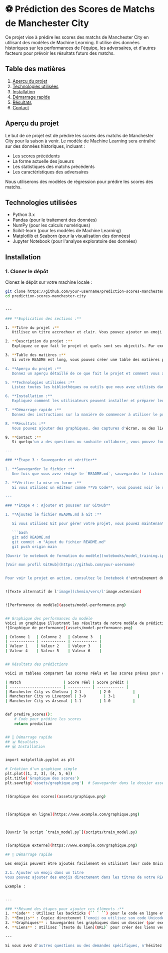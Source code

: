 # ⚽ Prédiction des Scores de Matchs de Manchester City

Ce projet vise à prédire les scores des matchs de Manchester City en utilisant des modèles de Machine Learning. Il utilise des données historiques sur les performances de l'équipe, les adversaires, et d'autres facteurs pour prévoir les résultats futurs des matchs.

## Table des matières

1. [Aperçu du projet](#aperçu-du-projet)
2. [Technologies utilisées](#technologies-utilisées)
3. [Installation](#installation)
4. [Démarrage rapide](#démarrage-rapide)
5. [Résultats](#résultats)
6. [Contact](#contact)

## Aperçu du projet

Le but de ce projet est de prédire les scores des matchs de Manchester City pour la saison à venir. Le modèle de Machine Learning sera entraîné sur des données historiques, incluant :
- Les scores précédents
- La forme actuelle des joueurs
- Les statistiques des matchs précédents
- Les caractéristiques des adversaires

Nous utiliserons des modèles de régression pour prédire les scores des matchs.

## Technologies utilisées

- Python 3.x
- Pandas (pour le traitement des données)
- NumPy (pour les calculs numériques)
- Scikit-learn (pour les modèles de Machine Learning)
- Matplotlib et Seaborn (pour la visualisation des données)
- Jupyter Notebook (pour l'analyse exploratoire des données)

## Installation

### 1. Cloner le dépôt

Clonez le dépôt sur votre machine locale :

```bash
git clone https://github.com/your-username/prediction-scores-manchester-city.git
cd prediction-scores-manchester-city


---

### **Explication des sections :**

1. **Titre du projet :**  
   Utilisez un titre accrocheur et clair. Vous pouvez ajouter un emoji pour le rendre visuellement attrayant. Par exemple, vous avez `# ⚽ Prédiction des Scores de Matchs de Manchester City`.

2. **Description du projet :**  
   Expliquez ce que fait le projet et quels sont ses objectifs. Par exemple, "Ce projet vise à prédire les scores des matchs de Manchester City en utilisant des modèles de Machine Learning..."

3. **Table des matières :**  
   Si votre README est long, vous pouvez créer une table des matières pour permettre une navigation facile. Chaque section sera liée par un `#` qui dirige l'utilisateur vers le contenu.

4. **Aperçu du projet :**  
   Donnez un aperçu détaillé de ce que fait le projet et comment vous allez le mettre en œuvre.

5. **Technologies utilisées :**  
   Listez toutes les bibliothèques ou outils que vous avez utilisés dans le projet (comme `Python`, `Pandas`, `Scikit-learn`, etc.).

6. **Installation :**  
   Expliquez comment les utilisateurs peuvent installer et préparer leur environnement pour faire fonctionner le projet.

7. **Démarrage rapide :**  
   Donnez des instructions sur la manière de commencer à utiliser le projet, comme l'ouverture du notebook Jupyter, l'exécution des scripts, etc.

8. **Résultats :**  
   Vous pouvez ajouter des graphiques, des captures d'écran, ou des liens vers des résultats spécifiques si nécessaire.

9. **Contact :**  
   Si quelqu'un a des questions ou souhaite collaborer, vous pouvez fournir vos informations de contact.

---

### **Étape 3 : Sauvegarder et vérifier**

1. **Sauvegarder le fichier :**  
   Une fois que vous avez rédigé le `README.md`, sauvegardez le fichier.

2. **Vérifier la mise en forme :**  
   Si vous utilisez un éditeur comme **VS Code**, vous pouvez voir le rendu en cliquant sur **Ctrl+Shift+V** (Windows/Linux) ou **Cmd+Shift+V** (Mac) pour prévisualiser la mise en forme du Markdown.

---

### **Étape 4 : Ajouter et pousser sur GitHub**

1. **Ajoutez le fichier README.md à Git :**

   Si vous utilisez Git pour gérer votre projet, vous pouvez maintenant ajouter et pousser le fichier sur votre dépôt GitHub :

   ```bash
   git add README.md
   git commit -m "Ajout du fichier README.md"
   git push origin main

[Ouvrir le notebook de formation du modèle](notebooks/model_training.ipynb)

[Voir mon profil GitHub](https://github.com/your-username)


Pour voir le projet en action, consultez le [notebook d'entraînement du modèle](notebooks/model_training.ipynb) dans le répertoire `notebooks`.


![Texte alternatif de l'image](chemin/vers/l'image.extension)


![Performance du modèle](assets/model-performance.png)


## Graphique des performances du modèle
Voici un graphique illustrant les résultats de notre modèle de prédiction des scores :
![Graphique de performance](assets/model-performance.png)

| Colonne 1   | Colonne 2   | Colonne 3   |
| ----------- | ----------- | ----------- |
| Valeur 1    | Valeur 2    | Valeur 3    |
| Valeur 4    | Valeur 5    | Valeur 6    |


## Résultats des prédictions

Voici un tableau comparant les scores réels et les scores prévus pour certains matchs :

| Match                   | Score réel | Score prédit |
| ----------------------- | ---------- | ------------ |
| Manchester City vs Chelsea | 2-1        | 2-0          |
| Manchester City vs Liverpool | 3-0        | 3-1          |
| Manchester City vs Arsenal | 1-1        | 1-0          |


def predire_scores():
    # Code pour prédire les scores
    return prediction


## 🚀 Démarrage rapide
## 📊 Résultats
## 💻 Installation


import matplotlib.pyplot as plt

# Création d'un graphique simple
plt.plot([1, 2, 3], [4, 5, 6])
plt.title('Graphique des scores')
plt.savefig('assets/graphique.png')  # Sauvegarder dans le dossier assets


![Graphique des scores](assets/graphique.png)



![Graphique en ligne](https://www.example.com/graphique.png)



[Ouvrir le script `train_model.py`](scripts/train_model.py)


![Graphique externe](https://www.example.com/graphique.png)

## 🚀 Démarrage rapide

Les emojis peuvent être ajoutés facilement en utilisant leur code Unicode ou en copiant directement l'emoji.

2.1. Ajouter un emoji dans un titre
Vous pouvez ajouter des emojis directement dans les titres de votre README.md. Il suffit de copier l'emoji depuis un site comme Emojipedia et de le coller dans votre titre.

Exemple :


---

### **Résumé des étapes pour ajouter ces éléments :**
1. **Code** : Utilisez les backticks (`` ` ``) pour le code en ligne et les triplets de backticks (```` ``` ````) pour les blocs de code.
2. **Emojis** : Copiez directement l'emoji ou utilisez son code Unicode pour l'ajouter dans les titres.
3. **Graphiques** : Sauvegardez les graphiques dans un dossier (par exemple `assets/`) et utilisez `![Texte](chemin/vers/graphique.png)` pour les ajouter dans le `README.md`.
4. **Liens** : Utilisez `[texte du lien](URL)` pour créer des liens vers des fichiers locaux ou des pages externes.

---

Si vous avez d'autres questions ou des demandes spécifiques, n'hésitez pas à demander ! 😊


